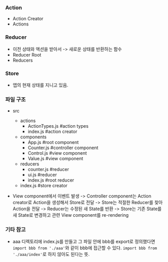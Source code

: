 ### Action
- Action Creator
- Actions

### Reducer
- 이전 상태와 액션을 받아서 -> 새로운 상태를 반환하는 함수
- Reducer Root
- Reducers
	
### Store
- 앱의 현재 상태를 지니고 있음.

### 파일 구조
- src
	- actions
		- ActionTypes.js #action types
		- index.js #action creator
	- components
		- App.js #root component
		-	Counter.js #controller component
		-	Control.js #view component
		-	Value.js #view component
	- reducers
		- counter.js #reducer
		- ui.js #reducer
		- index.js #root reducer
	- index.js #store creator
	
- View component에서 이벤트 발생 -> Controller component는 Action creator로 Action을 생성해서 Store로 전달 -> Store는 적절한 Reducer를 찾아 Action을 전달 -> Reducer는 수정된 새 State를 반환 -> Store는 기존 State를 새 State로 변경하고 관련 View component를 re-rendering


### 기타 참고
- aaa 디렉토리에 index.js를 만들고 그 파일 안에 bbb를 export로 정의했다면 ```import bbb from './aaa'```와 같이 bbb에 접근할 수 있다. ```import bbb from './aaa/index'```로 하지 않아도 된다는 뜻.
